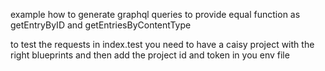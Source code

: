 example how to generate graphql queries to provide equal function as getEntryByID and getEntriesByContentType

to test the requests in index.test you need to have a caisy project with the right blueprints and then add the project id and token in you env file